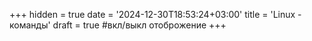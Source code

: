 +++
hidden = true
date = '2024-12-30T18:53:24+03:00'
title = 'Linux - команды'
draft = true  #вкл/выкл отоброжение
+++